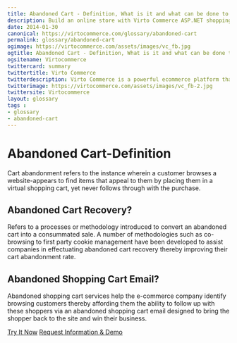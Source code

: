 ```yaml
---
title: Abandoned Cart - Definition, What is it and what can be done to improve cart abandonment rate?| Glossary Virto Commerce.
description: Build an online store with Virto Commerce ASP.NET shopping cart software. Benefit from an open source shopping cart software that has every feature you need.
date: 2014-01-30
canonical: https://virtocommerce.com/glossary/abandoned-cart
permalink: glossary/abandoned-cart
ogimage: https://virtocommerce.com/assets/images/vc_fb.jpg
ogtitle: Abandoned Cart - Definition, What is it and what can be done to improve cart abandonment rate?| Glossary Virto Commerce.
ogsitename: Virtocommerce
twittercard: summary
twittertitle: Virto Commerce
twitterdescription: Virto Commerce is a powerful ecommerce platform that includes everything you need to create an online store and sell online. Try it free with Free Community License
twitterimage: https://virtocommerce.com/assets/images/vc_fb-2.jpg
twittersite: Virtocommerce
layout: glossary
tags : 
- glossary
- abandoned-cart
---
```

<div class="business-cnt">
	<div class="head __cart">
		<h1 class="title">Abandoned Cart-Definition</h1>
	</div>
	<p class="text">Cart abandonment refers to the instance wherein a customer browses a website-appears to find items that appeal to them by placing them in a virtual shopping cart, yet never follows through with the purchase.</p>
	<h2 class="sub-title">Abandoned Cart Recovery?</h2>
	<p class="text">Refers to a processes or methodology introduced to convert an abandoned cart into a consummated sale. A number of methodologies such as co-browsing to first party cookie management have been developed to assist companies in effectuating abandoned cart recovery thereby improving their cart abandonment rate.</p>
	<h2 class="sub-title">Abandoned Shopping Cart Email?</h2>
	<p class="text">Abandoned shopping cart services help the e-commerce company identify browsing customers thereby affording them the ability to follow up with these shoppers via an abandoned shopping cart email designed to bring the shopper back to the site and win their business.</p>
	<div class="buttons">
		<a class="button fill" href="/contact-us">Try It Now</a>
		<a class="button fill" href="/contact-us">Request Information & Demo</a>
	</div>
</div>